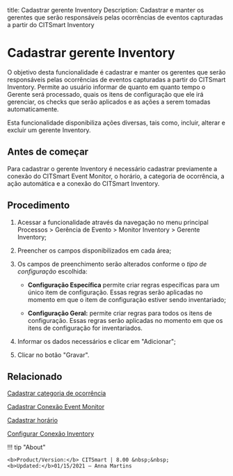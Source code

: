 title: Cadastrar gerente Inventory
Description: Cadastrar e manter os gerentes que serão responsáveis pelas ocorrências de eventos capturadas a partir do CITSmart Inventory
# Cadastrar gerente Inventory

O objetivo desta funcionalidade é cadastrar e manter os gerentes que serão
responsáveis pelas ocorrências de eventos capturadas a partir do CITSmart
Inventory. Permite ao usuário informar de quanto em quanto tempo o Gerente será
processado, quais os itens de configuração que ele irá gerenciar, os checks que
serão aplicados e as ações a serem tomadas automaticamente.

Esta funcionalidade disponibiliza ações diversas, tais como, incluir, alterar e
excluir um gerente Inventory.

Antes de começar
----------------

Para cadastrar o gerente Inventory é necessário cadastrar previamente a conexão
do CITSmart Event Monitor, o horário, a categoria de ocorrência, a ação
automática e a conexão do CITSmart Inventory.

Procedimento
-------------

1.  Acessar a funcionalidade através da navegação no menu principal Processos \>
    Gerência de Evento \> Monitor Inventory \> Gerente Inventory;

2.  Preencher os campos disponibilizados em cada área;

3.  Os campos de preenchimento serão alterados conforme o *tipo de
    configuração* escolhida:

    -   **Configuração Específica** permite criar regras específicas para um único
        item de configuração. Essas regras serão aplicadas no momento em que o item
        de configuração estiver sendo inventariado;

    -   **Configuração Geral:** permite criar regras para todos os itens de
        configuração. Essas regras serão aplicadas no momento em que os itens de
        configuração for inventariados.

1.  Informar os dados necessários e clicar em "Adicionar";

2.  Clicar no botão "Gravar".


Relacionado
-----------

[Cadastrar categoria de ocorrência](/pt-br/citsmart-platform-8/processes/event/configuration/register-occurence-category.html)

[Cadastrar Conexão Event Monitor](/pt-br/citsmart-platform-8/processes/event/configuration/register-event-monitor-connection.html)

[Cadastrar horário](/pt-br/citsmart-platform-8/processes/event/configuration/register-time.html)

[Configurar Conexão Inventory](/pt-br/citsmart-platform-8/processes/event/configuration/set-inventory-connection.html)


!!! tip "About"

    <b>Product/Version:</b> CITSmart | 8.00 &nbsp;&nbsp;
    <b>Updated:</b>01/15/2021 – Anna Martins
